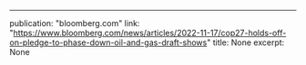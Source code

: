 ---
publication: "bloomberg.com"
link: "https://www.bloomberg.com/news/articles/2022-11-17/cop27-holds-off-on-pledge-to-phase-down-oil-and-gas-draft-shows"
title: None
excerpt: None
